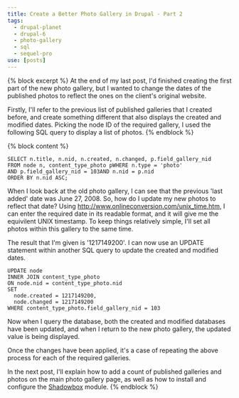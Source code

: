 ```yaml
---
title: Create a Better Photo Gallery in Drupal - Part 2
tags:
  - drupal-planet
  - drupal-6
  - photo-gallery
  - sql
  - sequel-pro
use: [posts]
---
```

{% block excerpt %}
At the end of my last post, I'd finished creating the first part of  the new photo gallery, but I wanted to change the dates of the published  photos to reflect the ones on the client's original website.

Firstly, I'll refer to the previous list of published galleries that I  created before, and create something different that also displays the  created and modified dates. Picking the node ID of the required gallery,  I used the following SQL query to display a list of photos.
{% endblock %}

{% block content %}
```language-sql
SELECT n.title, n.nid, n.created, n.changed, p.field_gallery_nid
FROM node n, content_type_photo pWHERE n.type = 'photo'
AND p.field_gallery_nid = 103AND n.nid = p.nid
ORDER BY n.nid ASC;
```

When I look back at the old photo gallery, I can see that the previous  'last added' date was June 27, 2008. So, how do I update my new photos  to reflect that date? Using <http://www.onlineconversion.com/unix_time.htm>,  I can enter the required date in its readable format, and it will give me the equivilent UNIX timestamp. To keep things relatively simple, I'll  set all photos within this gallery to the same time.

The result that I'm given is '1217149200'. I can now use an UPDATE  statement within another SQL query to update the created and modified  dates.

```language-sql
UPDATE node
INNER JOIN content_type_photo
ON node.nid = content_type_photo.nid
SET
  node.created = 1217149200,
  node.changed = 1217149200
WHERE content_type_photo.field_gallery_nid = 103
```

Now when I query the database, both the created and modified databases  have been updated, and when I return to the new photo gallery, the  updated value is being displayed.

Once the changes have been applied, it's a case of repeating the above process for each of the required galleries.

In the next post, I'll explain how to add a count of published galleries and photos on the main photo gallery page, as well as how to  install and configure the [Shadowbox](http://drupal.org/project/shadowbox) module.
{% endblock %}

